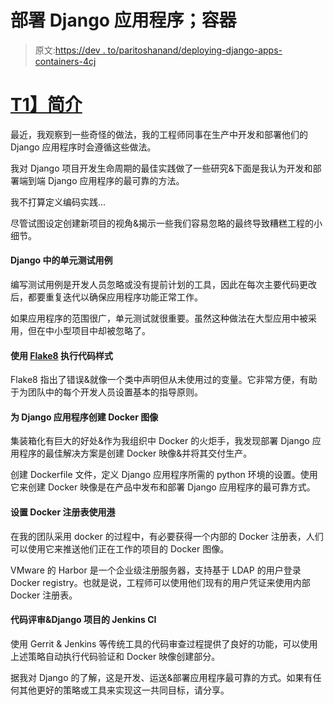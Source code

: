 # 部署 Django 应用程序；容器

> 原文:[https://dev . to/paritoshanand/deploying-django-apps-containers-4cj](https://dev.to/paritoshanand/deploying-django-apps-containers-4cj)

# [T1】简介](#intro)

最近，我观察到一些奇怪的做法，我的工程师同事在生产中开发和部署他们的 Django 应用程序时会遵循这些做法。

我对 Django 项目开发生命周期的最佳实践做了一些研究&下面是我认为开发和部署端到端 Django 应用程序的最可靠的方法。

我不打算定义编码实践...

尽管试图设定创建新项目的视角&揭示一些我们容易忽略的最终导致糟糕工程的小细节。

#### Django 中的单元测试用例

编写测试用例是开发人员忽略或没有提前计划的工具，因此在每次主要代码更改后，都要重复迭代以确保应用程序功能正常工作。

如果应用程序的范围很广，单元测试就很重要。虽然这种做法在大型应用中被采用，但在中小型项目中却被忽略了。

#### [](#code-style-enforcement-using-flake8)使用 [Flake8](http://flake8.pycqa.org/en/latest/) 执行代码样式

Flake8 指出了错误&就像一个类中声明但从未使用过的变量。它非常方便，有助于为团队中的每个开发人员设置基本的指导原则。

#### [](#creating-docker-images-for-django-application)为 Django 应用程序创建 Docker 图像

集装箱化有巨大的好处&作为我组织中 Docker 的火炬手，我发现部署 Django
应用程序的最佳解决方案是创建 Docker 映像&并将其交付生产。

创建 Dockerfile 文件，定义 Django 应用程序所需的 python 环境的设置。使用它来创建 Docker 映像是在产品中发布和部署 Django 应用程序的最可靠方式。

#### [](#setting-docker-registry-using-harbor)设置 Docker 注册表使用[港](http://vmware.github.io/harbor/)

在我的团队采用 docker 的过程中，有必要获得一个内部的 Docker 注册表，人们可以使用它来推送他们正在工作的项目的 Docker 图像。

VMware 的 Harbor 是一个企业级注册服务器，支持基于 LDAP 的用户登录 Docker registry。也就是说，工程师可以使用他们现有的用户凭证来使用内部 Docker 注册表。

#### [](#code-review-amp-jenkins-ci-for-a-django-project)代码评审&Django 项目的 Jenkins CI

使用 Gerrit & Jenkins 等传统工具的代码审查过程提供了良好的功能，可以使用上述策略自动执行代码验证和 Docker 映像创建部分。

据我对 Django 的了解，这是开发、运送&部署应用程序最可靠的方式。如果有任何其他更好的策略或工具来实现这一共同目标，请分享。
